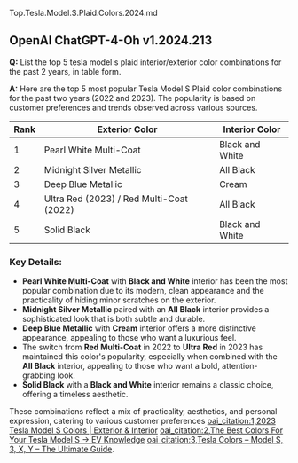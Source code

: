 Top.Tesla.Model.S.Plaid.Colors.2024.md

## OpenAI ChatGPT-4-Oh v1.2024.213

**Q:** List the top 5 tesla model s plaid interior/exterior color combinations for the past 2 years, in table form.

**A:** Here are the top 5 most popular Tesla Model S Plaid color combinations for the past two years (2022 and 2023). The popularity is based on customer preferences and trends observed across various sources.

| **Rank** | **Exterior Color**         | **Interior Color**    |
|----------|----------------------------|-----------------------|
| 1        | Pearl White Multi-Coat      | Black and White       |
| 2        | Midnight Silver Metallic    | All Black             |
| 3        | Deep Blue Metallic          | Cream                 |
| 4        | Ultra Red (2023) / Red Multi-Coat (2022) | All Black       |
| 5        | Solid Black                 | Black and White       |

### Key Details:
- **Pearl White Multi-Coat** with **Black and White** interior has been the most popular combination due to its modern, clean appearance and the practicality of hiding minor scratches on the exterior.
- **Midnight Silver Metallic** paired with an **All Black** interior provides a sophisticated look that is both subtle and durable.
- **Deep Blue Metallic** with **Cream** interior offers a more distinctive appearance, appealing to those who want a luxurious feel.
- The switch from **Red Multi-Coat** in 2022 to **Ultra Red** in 2023 has maintained this color's popularity, especially when combined with the **All Black** interior, appealing to those who want a bold, attention-grabbing look.
- **Solid Black** with a **Black and White** interior remains a classic choice, offering a timeless aesthetic.

These combinations reflect a mix of practicality, aesthetics, and personal expression, catering to various customer preferences [oai_citation:1,2023 Tesla Model S Colors | Exterior & Interior](https://rayscarinfo.com/tesla/model-s-2023/colors/) [oai_citation:2,The Best Colors For Your Tesla Model S → EV Knowledge](https://evknowledge.com/best-colors-for-tesla-model-s/) [oai_citation:3,Tesla Colors – Model S, 3, X, Y – The Ultimate Guide](https://www.findmyelectric.com/tesla-colors-model-s-3-x-y/).

